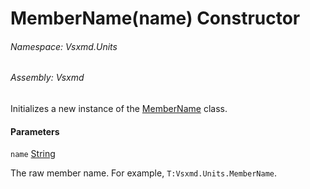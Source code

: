 <a name='M-Vsxmd-Units-MemberName-#ctor-System-String-'></a>
# MemberName(name) Constructor

###### Namespace:  Vsxmd.Units

###### Assembly:  Vsxmd

Initializes a new instance of the [MemberName](./../MemberName.md) class.

#### Parameters

`name`  [String](https://docs.microsoft.com/dotnet/api/System.String)  

The raw member name. For example, `T:Vsxmd.Units.MemberName`.
